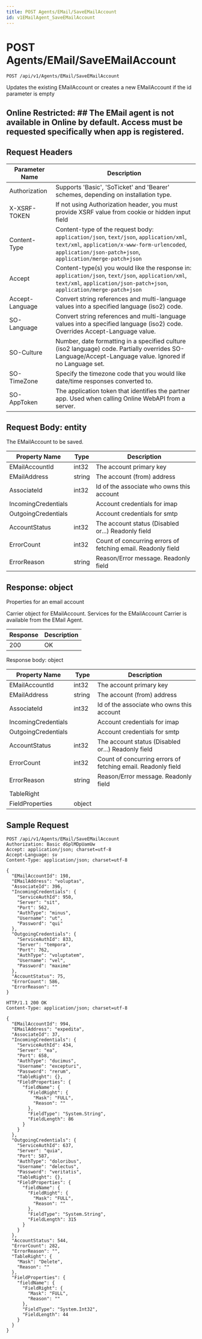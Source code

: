 ```yaml
---
title: POST Agents/EMail/SaveEMailAccount
id: v1EMailAgent_SaveEMailAccount
---
```


# POST Agents/EMail/SaveEMailAccount

```http
POST /api/v1/Agents/EMail/SaveEMailAccount
```

Updates the existing EMailAccount or creates a new EMailAccount if the id parameter is empty



## Online Restricted: ## The EMail agent is not available in Online by default. Access must be requested specifically when app is registered.






## Request Headers

| Parameter Name | Description |
|----------------|-------------|
| Authorization  | Supports 'Basic', 'SoTicket' and 'Bearer' schemes, depending on installation type. |
| X-XSRF-TOKEN   | If not using Authorization header, you must provide XSRF value from cookie or hidden input field |
| Content-Type | Content-type of the request body: `application/json`, `text/json`, `application/xml`, `text/xml`, `application/x-www-form-urlencoded`, `application/json-patch+json`, `application/merge-patch+json` |
| Accept         | Content-type(s) you would like the response in: `application/json`, `text/json`, `application/xml`, `text/xml`, `application/json-patch+json`, `application/merge-patch+json` |
| Accept-Language | Convert string references and multi-language values into a specified language (iso2) code. |
| SO-Language | Convert string references and multi-language values into a specified language (iso2) code. Overrides Accept-Language value. |
| SO-Culture | Number, date formatting in a specified culture (iso2 language) code. Partially overrides SO-Language/Accept-Language value. Ignored if no Language set. |
| SO-TimeZone | Specify the timezone code that you would like date/time responses converted to. |
| SO-AppToken | The application token that identifies the partner app. Used when calling Online WebAPI from a server. |

## Request Body: entity  

The EMailAccount to be saved. 

| Property Name | Type |  Description |
|----------------|------|--------------|
| EMailAccountId | int32 | The account primary key |
| EMailAddress | string | The account (from) address |
| AssociateId | int32 | Id of the associate who owns this account |
| IncomingCredentials |  | Account credentials for imap |
| OutgoingCredentials |  | Account credentials for smtp |
| AccountStatus | int32 | The account status (Disabled or...) Readonly field |
| ErrorCount | int32 | Count of concurring errors of fetching email. Readonly field |
| ErrorReason | string | Reason/Error message. Readonly field |


## Response: object

Properties for an email account



Carrier object for EMailAccount.
Services for the EMailAccount Carrier is available from the <see cref="T:SuperOffice.CRM.Services.IEMailAgent">EMail Agent</see>.

| Response | Description |
|----------------|-------------|
| 200 | OK |

Response body: object

| Property Name | Type |  Description |
|----------------|------|--------------|
| EMailAccountId | int32 | The account primary key |
| EMailAddress | string | The account (from) address |
| AssociateId | int32 | Id of the associate who owns this account |
| IncomingCredentials |  | Account credentials for imap |
| OutgoingCredentials |  | Account credentials for smtp |
| AccountStatus | int32 | The account status (Disabled or...) Readonly field |
| ErrorCount | int32 | Count of concurring errors of fetching email. Readonly field |
| ErrorReason | string | Reason/Error message. Readonly field |
| TableRight |  |  |
| FieldProperties | object |  |

## Sample Request

```http!
POST /api/v1/Agents/EMail/SaveEMailAccount
Authorization: Basic dGplMDpUamUw
Accept: application/json; charset=utf-8
Accept-Language: sv
Content-Type: application/json; charset=utf-8

{
  "EMailAccountId": 198,
  "EMailAddress": "voluptas",
  "AssociateId": 396,
  "IncomingCredentials": {
    "ServiceAuthId": 950,
    "Server": "sit",
    "Port": 562,
    "AuthType": "minus",
    "Username": "ut",
    "Password": "qui"
  },
  "OutgoingCredentials": {
    "ServiceAuthId": 833,
    "Server": "tempora",
    "Port": 762,
    "AuthType": "voluptatem",
    "Username": "vel",
    "Password": "maxime"
  },
  "AccountStatus": 75,
  "ErrorCount": 586,
  "ErrorReason": ""
}
```

```http_
HTTP/1.1 200 OK
Content-Type: application/json; charset=utf-8

{
  "EMailAccountId": 994,
  "EMailAddress": "expedita",
  "AssociateId": 37,
  "IncomingCredentials": {
    "ServiceAuthId": 434,
    "Server": "ea",
    "Port": 658,
    "AuthType": "ducimus",
    "Username": "excepturi",
    "Password": "rerum",
    "TableRight": {},
    "FieldProperties": {
      "fieldName": {
        "FieldRight": {
          "Mask": "FULL",
          "Reason": ""
        },
        "FieldType": "System.String",
        "FieldLength": 86
      }
    }
  },
  "OutgoingCredentials": {
    "ServiceAuthId": 637,
    "Server": "quia",
    "Port": 587,
    "AuthType": "doloribus",
    "Username": "delectus",
    "Password": "veritatis",
    "TableRight": {},
    "FieldProperties": {
      "fieldName": {
        "FieldRight": {
          "Mask": "FULL",
          "Reason": ""
        },
        "FieldType": "System.String",
        "FieldLength": 315
      }
    }
  },
  "AccountStatus": 544,
  "ErrorCount": 282,
  "ErrorReason": "",
  "TableRight": {
    "Mask": "Delete",
    "Reason": ""
  },
  "FieldProperties": {
    "fieldName": {
      "FieldRight": {
        "Mask": "FULL",
        "Reason": ""
      },
      "FieldType": "System.Int32",
      "FieldLength": 44
    }
  }
}
```